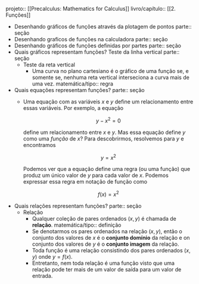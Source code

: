 projeto:: [[Precalculus: Mathematics for Calculus]]
livro/capítulo:: [[2. Funções]]

- Desenhando gráficos de funções através da plotagem de pontos
  parte:: seção
- Desenhando graficos de funções na calculadora
  parte:: seção
- Desenhando gráficos de funções definidas por partes
  parte:: seção
- Quais gráficos representam funções? Teste da linha vertical
  parte:: seção
	- Teste da reta vertical
		- Uma curva no plano cartesiano é o gráfico de uma função se, e somente se, nenhuma reta vertical interseciona a curva mais de uma vez.
		  matemática/tipo:: regra
- Quais equações representam funções?
  parte:: seção
	- Uma equação com as variáveis  $x$ e $y$ define um relacionamento entre essas variáveis. Por exemplo, a equação
	  
	  $$
	  y - x^2 = 0
	  $$
	  
	  define um relacionamento entre $x$ e $y$. Mas essa equação define $y$ como uma *função* de $x$? Para descobrirmos, resolvemos para $y$ e encontramos
	  
	  $$
	  y = x^2
	  $$
	  
	  Podemos ver que a equação define uma regra (ou uma função) que produz um único valor de $y$ para cada valor de $x$. Podemos expressar essa regra em notação de função como
	  
	  $$
	  f(x) = x^2
	  $$
- Quais relações representam funções?
  parte:: seção
	- Relação
		- Qualquer coleção de pares ordenados $(x, y)$ é chamada de **relação**.
		  matemática/tipo:: definição
		- Se denotarmos os pares ordenados na relação $(x, y)$, então o conjunto dos valores de $x$ é o **conjunto domínio** da relação e on conjunto dos valores de $y$ é o **conjunto imagem** da relação.
		- Toda função é uma relação consistindo dos pares ordenados $(x, y)$ onde $y = f(x)$.
		- Entretanto, nem toda relação é uma função visto que uma relação pode ter mais de um valor de saída para um valor de entrada.